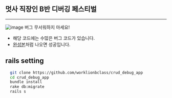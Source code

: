 ## 멋사 직장인 B반 디버깅 페스티벌
---

![image](https://user-images.githubusercontent.com/16815814/61551816-289f0200-aa91-11e9-84d1-24d9f1892758.png)
버그 무서워하지 마세요!

- 해당 코드에는 수많은 버그 코드가 있습니다.
- [완성본](https://young-island-10448.herokuapp.com/)처럼 나오면 성공입니다.

## rails setting

```bash
  git clone https://github.com/worklionbclass/crud_debug_app
  cd crud_debug_app
  bundle install
  rake db:migrate
  rails s
```

